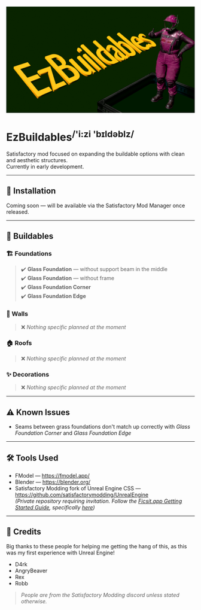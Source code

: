 ![EzBuildables](./Resources/ModBanner.png)
# EzBuildables<sup>/'i:zi 'bɪldəblz/</sup>

Satisfactory mod focused on expanding the buildable options with clean and aesthetic structures.  
Currently in early development.

---

## 🚀 Installation
Coming soon — will be available via the Satisfactory Mod Manager once released.

---

## 🧱 Buildables
### 🏗️ Foundations
> ✔️ **Glass Foundation** — without support beam in the middle  
> ✔️ **Glass Foundation** — without frame  
> ✔️ **Glass Foundation Corner**  
> ✔️ **Glass Foundation Edge**  
### 🚧 Walls
> ❌ _Nothing specific planned at the moment_
### 🏠 Roofs
> ❌ _Nothing specific planned at the moment_
### ✨ Decorations
> ❌ _Nothing specific planned at the moment_

---

## ⚠️ Known Issues
- Seams between grass foundations don't match up correctly with _Glass Foundation Corner_ and _Glass Foundation Edge_

---

## 🛠️ Tools Used
- FModel — https://fmodel.app/
- Blender — https://blender.org/
- Satisfactory Modding fork of Unreal Engine CSS — https://github.com/satisfactorymodding/UnrealEngine  
  _(Private repository requiring invitation. Follow the [Ficsit.app Getting Started Guide](https://docs.ficsit.app/satisfactory-modding/latest/Development/BeginnersGuide/index.html), specifically [here](https://docs.ficsit.app/satisfactory-modding/latest/Development/BeginnersGuide/dependencies.html#CustomEngine))_

---

## 🙌 Credits
Big thanks to these people for helping me getting the hang of this, as this was my first experience with Unreal Engine!
- D4rk
- AngryBeaver
- Rex
- Robb

> _People are from the Satisfactory Modding discord unless stated otherwise._